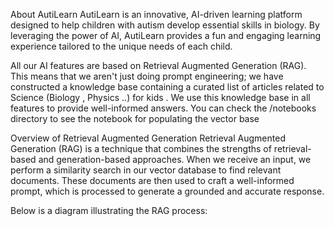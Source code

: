 About AutiLearn
AutiLearn is an innovative, AI-driven learning platform designed to help children with autism develop essential skills in biology. By leveraging the power of AI, AutiLearn provides a fun and engaging learning experience tailored to the unique needs of each child.

All our AI features are based on Retrieval Augmented Generation (RAG). This means that we aren't just doing prompt engineering; we have constructed a knowledge base containing a curated list of  articles related to Science (Biology , Physics ..) for kids . We use this knowledge base in all features to provide well-informed answers. You can check the /notebooks directory to see the notebook for populating the vector base

Overview of Retrieval Augmented Generation
Retrieval Augmented Generation (RAG) is a technique that combines the strengths of retrieval-based and generation-based approaches. When we receive an input, we perform a similarity search in our vector database to find relevant documents. These documents are then used to craft a well-informed prompt, which is processed to generate a grounded and accurate response.

Below is a diagram illustrating the RAG process:

